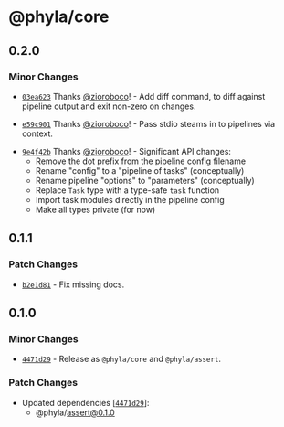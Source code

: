 # @phyla/core

## 0.2.0

### Minor Changes

- [`03ea623`](https://github.com/zioroboco/phyla/commit/03ea6237fa2b64cbfa027007602e70cba96f7b7f) Thanks [@zioroboco](https://github.com/zioroboco)! - Add diff command, to diff against pipeline output and exit non-zero on changes.

* [`e59c901`](https://github.com/zioroboco/phyla/commit/e59c901631dce91e6226ef21c0ff52f9d2d613a6) Thanks [@zioroboco](https://github.com/zioroboco)! - Pass stdio steams in to pipelines via context.

- [`9e4f42b`](https://github.com/zioroboco/phyla/commit/9e4f42bfea8c27c6a63926fee088dec1d7c7251e) Thanks [@zioroboco](https://github.com/zioroboco)! - Significant API changes:
  - Remove the dot prefix from the pipeline config filename
  - Rename "config" to a "pipeline of tasks" (conceptually)
  - Rename pipeline "options" to "parameters" (conceptually)
  - Replace `Task` type with a type-safe `task` function
  - Import task modules directly in the pipeline config
  - Make all types private (for now)

## 0.1.1

### Patch Changes

- [`b2e1d81`](https://github.com/zioroboco/phyla/commit/b2e1d81869e86507193c3bfcdaa7a19d9c73cb22) - Fix missing docs.

## 0.1.0

### Minor Changes

- [`4471d29`](https://github.com/zioroboco/phyla/commit/4471d29c81cd20c64905f66c899592dc3ea05768) - Release as `@phyla/core` and `@phyla/assert`.

### Patch Changes

- Updated dependencies [[`4471d29`](https://github.com/zioroboco/phyla/commit/4471d29c81cd20c64905f66c899592dc3ea05768)]:
  - @phyla/assert@0.1.0
